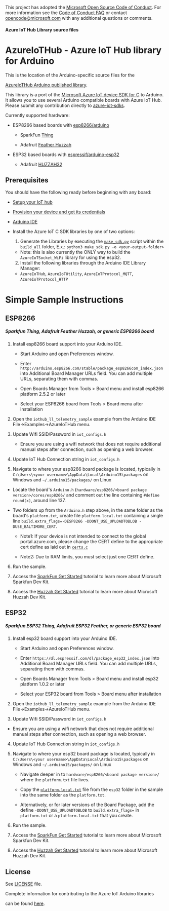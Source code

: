 This project has adopted the [Microsoft Open Source Code of Conduct](https://opensource.microsoft.com/codeofconduct/). For more information see the [Code of Conduct FAQ](https://opensource.microsoft.com/codeofconduct/faq/) or contact [opencode@microsoft.com](mailto:opencode@microsoft.com) with any additional questions or comments.

#### Azure IoT Hub Library source files


# AzureIoTHub - Azure IoT Hub library for Arduino

This is the location of the Arduino-specific source files for the

[AzureIoTHub Arduino published library](https://github.com/Azure/azure-iot-arduino). 

This library is a port of the [Microsoft Azure IoT device SDK for C](https://github.com/Azure/azure-iot-sdks/blob/master/c/readme.md) to Arduino. It allows you to use several Arduino compatible boards with Azure IoT Hub. Please submit any contribution directly to [azure-iot-sdks](https://github.com/Azure/azure-iot-sdks).

Currently supported hardware:

- ESP8266 based boards with [esp8266/arduino](https://github.com/esp8266/arduino)

  - SparkFun [Thing](https://www.sparkfun.com/products/13711)

  - Adafruit [Feather Huzzah](https://www.adafruit.com/products/2821)
  
- ESP32 based boards with [espressif/arduino-esp32](https://github.com/espressif/arduino-esp32)
  
  - Adafruit [HUZZAH32](https://www.adafruit.com/product/3405)

## Prerequisites

You should have the following ready before beginning with any board:

-   [Setup your IoT hub](https://github.com/Azure/azure-iot-device-ecosystem/blob/master/setup_iothub.md)

-   [Provision your device and get its credentials](https://github.com/Azure/azure-iot-device-ecosystem/blob/master/setup_iothub.md#create-new-device-in-the-iot-hub-device-identity-registry)

-   [Arduino IDE](https://www.arduino.cc/en/Main/Software)

-   Install the Azure IoT C SDK libraries by one of two options:
	1. Generate the Libraries by executing the [`make_sdk.py`](https://github.com/Azure/azure-iot-pal-arduino/blob/master/build_all/make_sdk.py) script within the `build_all` folder, E.x.: `python3 make_sdk.py -o <your-output-folder>`
	- Note: this is also currently the ONLY way to build the `AzureIoTSocket_WiFi` library for using the esp32.
	
	2. Install the following libraries through the Arduino IDE Library Manager:
	-   `AzureIoTHub`, `AzureIoTUtility`, `AzureIoTProtocol_MQTT`, `AzureIoTProtocol_HTTP`
	
# Simple Sample Instructions

## ESP8266

##### Sparkfun Thing, Adafruit Feather Huzzah, or generic ESP8266 board

1. Install esp8266 board support into your Arduino IDE.

    - Start Arduino and open Preferences window.

    - Enter `http://arduino.esp8266.com/stable/package_esp8266com_index.json` into Additional Board Manager URLs field. You can add multiple URLs, separating them with commas.

    - Open Boards Manager from Tools > Board menu and install esp8266 platform 2.5.2 or later

    - Select your ESP8266 board from Tools > Board menu after installation

2. Open the `iothub_ll_telemetry_sample` example from the Arduino IDE File->Examples->AzureIoTHub menu.

3. Update Wifi SSID/Password in `iot_configs.h`

    - Ensure you are using a wifi network that does not require additional manual steps after connection, such as opening a web browser.

4. Update IoT Hub Connection string in `iot_configs.h`

5. Navigate to where your esp8266 board package is located, typically in `C:\Users\<your username>\AppData\Local\Arduino15\packages` on Windows and `~/.arduino15/packages/` on Linux
	
- Locate the board's `Arduino.h` (`hardware/esp8266/<board package version>/cores/esp8266/` and comment out the line containing `#define round(x)`, around line 137.

- Two folders up from the `Arduino.h` step above, in the same folder as the board's `platform.txt`, create file `platform.local.txt` containing a single line `build.extra_flags=-DESP8266 -DDONT_USE_UPLOADTOBLOB -DUSE_BALTIMORE_CERT`.

	- Note1: If your device is not intended to connect to the global portal.azure.com, please change the CERT define to the appropriate cert define as laid out in [`certs.c`](https://github.com/Azure/azure-iot-sdk-c/blob/master/certs/certs.c)
	
	- Note2: Due to RAM limits, you must select just one CERT define.

6. Run the sample.
	
7. Access the [SparkFun Get Started](https://azure.microsoft.com/en-us/documentation/samples/iot-hub-c-thingdev-getstartedkit/) tutorial to learn more about Microsoft Sparkfun Dev Kit.

8. Access the [Huzzah Get Started](https://azure.microsoft.com/en-us/documentation/samples/iot-hub-c-huzzah-getstartedkit/) tutorial to learn more about Microsoft Huzzah Dev Kit.

## ESP32

##### Sparkfun ESP32 Thing, Adafruit ESP32 Feather, or generic ESP32 board

1. Install esp32 board support into your Arduino IDE.

    - Start Arduino and open Preferences window.

    - Enter `https://dl.espressif.com/dl/package_esp32_index.json` into Additional Board Manager URLs field. You can add multiple URLs, separating them with commas.

    - Open Boards Manager from Tools > Board menu and install esp32 platform 1.0.2 or later

    - Select your ESP32 board from Tools > Board menu after installation

2. Open the `iothub_ll_telemetry_sample` example from the Arduino IDE File->Examples->AzureIoTHub menu.

3. Update Wifi SSID/Password in `iot_configs.h`

- Ensure you are using a wifi network that does not require additional manual steps after connection, such as opening a web browser.

4. Update IoT Hub Connection string in `iot_configs.h`

5. Navigate to where your esp32 board package is located, typically in `C:\Users\<your username>\AppData\Local\Arduino15\packages` on Windows and `~/.arduino15/packages/` on Linux

	- Navigate deeper in to `hardware/esp8266/<board package version>/` where the `platform.txt` file lives.
	
	- Copy the [`platform.local.txt`](https://github.com/Azure/azure-iot-arduino/blob/master/examples/iothub_ll_telemetry_sample/esp32/platform.local.txt) file from the `esp32` folder in the sample into the same folder as the `platform.txt`.
	
	- Alternatively, or for later versions of the Board Package, add the define `-DDONT_USE_UPLOADTOBLOB` to `build.extra_flags=` in `platform.txt` or a `platform.local.txt` that you create.
	
6. Run the sample.
	
7. Access the [SparkFun Get Started](https://azure.microsoft.com/en-us/documentation/samples/iot-hub-c-thingdev-getstartedkit/) tutorial to learn more about Microsoft Sparkfun Dev Kit.

8. Access the [Huzzah Get Started](https://azure.microsoft.com/en-us/documentation/samples/iot-hub-c-huzzah-getstartedkit/) tutorial to learn more about Microsoft Huzzah Dev Kit.

## License

See [LICENSE](LICENSE) file.


[azure-certifiedforiot]:  http://azure.com/certifiedforiot

[Microsoft-Azure-Certified-Badge]: images/Microsoft-Azure-Certified-150x150.png (Microsoft Azure Certified)

Complete information for contributing to the Azure IoT Arduino libraries

can be found [here](https://github.com/Azure/azure-iot-pal-arduino).
